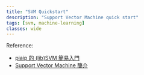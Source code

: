 ```yaml
---
title: "SVM Quickstart"
description: "Support Vector Machine quick start"
tags: [svm, machine-learning]
classes: wide
---
```


Reference:

- [piaip 的 (lib)SVM 簡易入門][1]
- [Support Vector Machine 簡介][2]

[1]: http://ntu.csie.org/~piaip/svm/svm_tutorial.html
[2]: http://www.cmlab.csie.ntu.edu.tw/~cyy/learning/tutorials/SVM3.pdf
